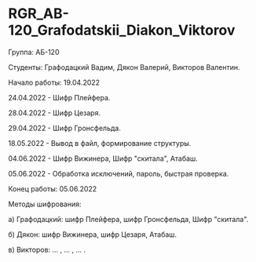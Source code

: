 # RGR_AB-120_Grafodatskii_Diakon_Viktorov
Группа: АБ-120

Студенты: Графодацкий Вадим, Дякон Валерий, Викторов Валентин.

Начало работы: 19.04.2022

24.04.2022 - Шифр Плейфера.

28.04.2022 - Шифр Цезаря.

29.04.2022 - Шифр Гронсфельда.

18.05.2022 - Вывод в файл, формирование структуры.

04.06.2022 - Шифр Вижинера, Шифр "скитала", Атабаш.

05.06.2022 - Обработка исключений, пароль, быстрая проверка.

Конец работы: 05.06.2022



Методы шифрования:

а) Графодацкий: шифр Плейфера, шифр Гронсфельда, Шифр "скитала".

б) Дякон: шифр Вижинера, шифр Цезаря, Атабаш.

в) Викторов: ... , ... , ... .
